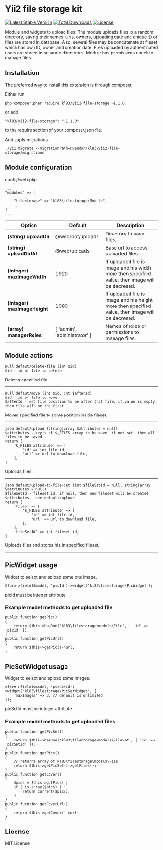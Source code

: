 # Yii2 file storage kit
[![Latest Stable Version](https://poser.pugx.org/kl83/yii2-file-storage/v/stable)](https://packagist.org/packages/kl83/yii2-file-storage)
[![Total Downloads](https://poser.pugx.org/kl83/yii2-file-storage/downloads)](https://packagist.org/packages/kl83/yii2-file-storage)
[![License](https://poser.pugx.org/kl83/yii2-file-storage/license)](https://packagist.org/packages/kl83/yii2-file-storage)

Module and widgets to upload files. The module uploads files to a random directory, saving their names. Urls, owners, uploading date and unique ID of files are stored in database. Also, several files may be concatenate at fileset which has own ID, owner and creation date. Files uploaded by authenticated users are stored in separate directories. Module has permissions check to manage files.

## Installation
The preferred way to install this extension is through [composer](https://getcomposer.org/).

Either run
~~~
php composer.phar require kl83/yii2-file-storage ~1.1.0
~~~
or add
~~~
"kl83/yii2-file-storage": "~1.1.0"
~~~
to the require section of your composer.json file.

And apply migrations.
~~~
./yii migrate --migrationPath=@vendor/kl83/yii2-file-storage/migrations
~~~

## Module configuration
config/web.php
~~~
...
"modules" => [
    ...
    "filestorage" => "kl83\filestorage\Module",
    ...
]
...
~~~

Option|Default|Description
------|-------|-----------
**(string) uploadDir**|@webroot/uploads|Directory to save files.
**(string) uploadDirUrl**|@web/uploads|Base url to access uploaded files.
**(integer) maxImageWidth**|1920|If uploaded file is image and his width more then specified value, then image will be decresed.
**(integer) maxImageHeight**|1080|If uploaded file is image and his height more then specified value, then image will be decresed.
**(array) managerRoles**|[ 'admin', 'administrator' ]|Names of roles or permissions to manage files.

## Module actions
```
null defaut/delete-file (int $id)
$id - id of file to delete
```
Deletes specified file.
***
```
null defaut/move (int $id, int $afterId)
$id - id of file to move
$afterId - set file position to be after that file, if value is empty, then file will be the first
```
Moves specified file to some position inside fileset.
***
```
json defaut/upload (string|array $attributes = null)
$attributes - key's of $_FILES array to be save, if not set, then all files to be saved
return [
    '$_FILES attribute' => [
        'id' => int file id,
        'url' => url to download file,
    ],
]
```
Uploads files.
***
```
json defaut/upload-to-file-set (int $fileSetId = null, string|array $attributes = null)
$fileSetId - fileset id, if null, then new fileset will be created
$attributes - see default/upload
return [
    'files' => [
        '$_FILES attribute' => [
            'id' => int file id,
            'url' => url to download file,
        ],
    ],
    'fileSetId' => int fileset id,
]
```
Uploads files and stores his in specified fileset.
***

## PicWidget usage
Widget to select and upload some one image.
~~~
$form->field($model, 'picId')->widget('kl83\filestorage\PicWidget');
~~~
picId must be integer attribute
### Example model methods to get uploaded file
~~~
public function getPic()
{
    return $this->hasOne('kl83\filestorage\models\File', [ 'id' => 'picId' ]);
}
public function getPicUrl()
{
    return $this->getPic()->url;
}
~~~

## PicSetWidget usage
Widget to select and upload some images.
~~~
$form->field($model, 'picSetId')->widget('kl83\filestorage\PicSetWidget', [
    'maxImages' => 3, // default is unlimited
]);
~~~
picSetId must be integer attribute
### Example model methods to get uploaded files
~~~
public function getPicSet()
{
    return $this->hasOne('kl83\filestorage\models\FileSet', [ 'id' => 'picSetId' ]);
}
public function getPics()
{
    // returns array of kl83\filestorage\models\File
    return $this->getPicSet()->getFiles();
}
public function getCover()
{
    $pics = $this->getPics();
    if ( is_array($pics) ) {
        return current($pics);
    }
}
public fucntion getCoverUrl()
{
    return $this->getCover()->url;
}
~~~

## License
MIT License
